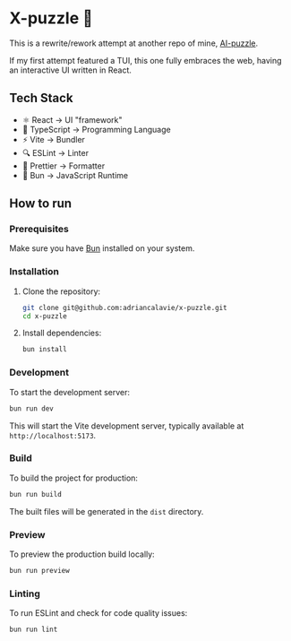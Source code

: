 # X-puzzle 🧩

This is a rewrite/rework attempt at another repo of mine, [AI-puzzle](https://github.com/adriancalavie/AI-puzzle).

If my first attempt featured a TUI, this one fully embraces the web, having an interactive UI written in React.

## Tech Stack

- ⚛️ React -> UI "framework"
- 🔷 TypeScript -> Programming Language
- ⚡ Vite -> Bundler
- 🔍 ESLint -> Linter
- 💎 Prettier -> Formatter
- 🍞 Bun -> JavaScript Runtime

## How to run

### Prerequisites

Make sure you have [Bun](https://bun.sh/) installed on your system.

### Installation

1. Clone the repository:

   ```bash
   git clone git@github.com:adriancalavie/x-puzzle.git
   cd x-puzzle
   ```

2. Install dependencies:

   ```bash
   bun install
   ```

### Development

To start the development server:

```bash
bun run dev
```

This will start the Vite development server, typically available at `http://localhost:5173`.

### Build

To build the project for production:

```bash
bun run build
```

The built files will be generated in the `dist` directory.

### Preview

To preview the production build locally:

```bash
bun run preview
```

### Linting

To run ESLint and check for code quality issues:

```bash
bun run lint
```
